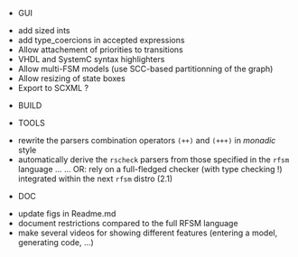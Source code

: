 * GUI
- add sized ints
- add type_coercions in accepted expressions
- Allow attachement of priorities to transitions
- VHDL and SystemC syntax highlighters
- Allow multi-FSM models (use SCC-based partitionning of the graph)
- Allow resizing of state boxes
- Export to SCXML ?

* BUILD

* TOOLS
- rewrite the parsers combination operators `(++)` and `(+++)` in _monadic_ style 
- automatically derive the `rscheck` parsers from those specified in the `rfsm` language ...
  ... OR: rely on a full-fledged checker (with type checking !) integrated within the next `rfsm` distro (2.1)

* DOC
- update figs in Readme.md
- document restrictions compared to the full RFSM language
- make several videos for showing different features (entering a model, generating code, ...)

